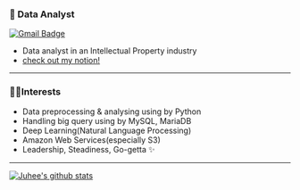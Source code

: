 ### 💾 Data Analyst

[![Gmail Badge](https://img.shields.io/badge/Gmail-d14836?style=flat-square&logo=Gmail&logoColor=white&link=mailto:juhee.pak.06@gmail.com)](mailto:juhee.pak.06@gmail.com)

- Data analyst in an Intellectual Property industry
- [check out my notion!](https://www.notion.so/PAK-JUHEE-327d2bb10e1c48da97a04ddc5e7fbb1e)

---

### 🐱‍🏍Interests

- Data preprocessing & analysing using by Python
- Handling big query using by MySQL, MariaDB
- Deep Learning(Natural Language Processing) 
- Amazon Web Services(especially S3)
- Leadership, Steadiness, Go-getta ✨

---

 [![Juhee's github stats](https://github-readme-stats.vercel.app/api?username=Juheepak)](https://github.com/JuheePak/github-readme-stats)


